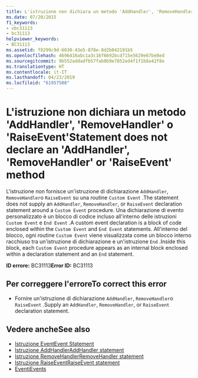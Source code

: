 ```yaml
---
title: L'istruzione non dichiara un metodo 'AddHandler', 'RemoveHandler' o 'RaiseEvent'
ms.date: 07/20/2015
f1_keywords:
- vbc31113
- bc31113
helpviewer_keywords:
- BC31113
ms.assetid: f8299c9d-6030-43e5-878e-8d2b042191b5
ms.openlocfilehash: 4696416abc1a3c16f6692bcd715e5629e67be8ed
ms.sourcegitcommit: 9b552addadfb57fab0b9e7852ed4f1f1b8a42f8e
ms.translationtype: HT
ms.contentlocale: it-IT
ms.lasthandoff: 04/23/2019
ms.locfileid: "61957508"
---
```

# <a name="statement-does-not-declare-an-addhandler-removehandler-or-raiseevent-method"></a><span data-ttu-id="89dd6-102">L'istruzione non dichiara un metodo 'AddHandler', 'RemoveHandler' o 'RaiseEvent'</span><span class="sxs-lookup"><span data-stu-id="89dd6-102">Statement does not declare an 'AddHandler', 'RemoveHandler' or 'RaiseEvent' method</span></span>
<span data-ttu-id="89dd6-103">L'istruzione non fornisce un'istruzione di dichiarazione `AddHandler`, `RemoveHandler`o `RaiseEvent` su una routine `Custom Event` .</span><span class="sxs-lookup"><span data-stu-id="89dd6-103">The statement does not supply an `AddHandler`, `RemoveHandler`, or `RaiseEvent` declaration statement around a `Custom Event` procedure.</span></span> <span data-ttu-id="89dd6-104">Una dichiarazione di evento personalizzato è un blocco di codice incluso all'interno delle istruzioni `Custom Event` e `End Event` .</span><span class="sxs-lookup"><span data-stu-id="89dd6-104">A custom event declaration is a block of code enclosed within the `Custom Event` and `End Event` statements.</span></span> <span data-ttu-id="89dd6-105">All'interno del blocco, ogni routine `Custom Event` viene visualizzata come un blocco interno racchiuso tra un'istruzione di dichiarazione e un'istruzione `End` .</span><span class="sxs-lookup"><span data-stu-id="89dd6-105">Inside this block, each `Custom Event` procedure appears as an internal block enclosed within a declaration statement and an `End` statement.</span></span>  
  
 <span data-ttu-id="89dd6-106">**ID errore:** BC31113</span><span class="sxs-lookup"><span data-stu-id="89dd6-106">**Error ID:** BC31113</span></span>  
  
## <a name="to-correct-this-error"></a><span data-ttu-id="89dd6-107">Per correggere l'errore</span><span class="sxs-lookup"><span data-stu-id="89dd6-107">To correct this error</span></span>  
  
- <span data-ttu-id="89dd6-108">Fornire un'istruzione di dichiarazione `AddHandler`, `RemoveHandler`o `RaiseEvent` .</span><span class="sxs-lookup"><span data-stu-id="89dd6-108">Supply an `AddHandler`, `RemoveHandler`, or `RaiseEvent` declaration statement.</span></span>  
  
## <a name="see-also"></a><span data-ttu-id="89dd6-109">Vedere anche</span><span class="sxs-lookup"><span data-stu-id="89dd6-109">See also</span></span>

- [<span data-ttu-id="89dd6-110">Istruzione Event</span><span class="sxs-lookup"><span data-stu-id="89dd6-110">Event Statement</span></span>](../../visual-basic/language-reference/statements/event-statement.md)
- [<span data-ttu-id="89dd6-111">Istruzione AddHandler</span><span class="sxs-lookup"><span data-stu-id="89dd6-111">AddHandler statement</span></span>](~/docs/visual-basic/language-reference/statements/addhandler-statement.md)
- [<span data-ttu-id="89dd6-112">Istruzione RemoveHandler</span><span class="sxs-lookup"><span data-stu-id="89dd6-112">RemoveHandler statement</span></span>](~/docs/visual-basic/language-reference/statements/removehandler-statement.md)
- [<span data-ttu-id="89dd6-113">Istruzione RaiseEvent</span><span class="sxs-lookup"><span data-stu-id="89dd6-113">RaiseEvent statement</span></span>](~/docs/visual-basic/language-reference/statements/raiseevent-statement.md)
- [<span data-ttu-id="89dd6-114">Eventi</span><span class="sxs-lookup"><span data-stu-id="89dd6-114">Events</span></span>](../../visual-basic/programming-guide/language-features/events/index.md)
